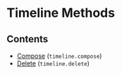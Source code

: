 # Timeline Methods

## Contents

 - [Compose](Compose.md) (`timeline.compose`)
 - [Delete](Delete.md) (`timeline.delete`)